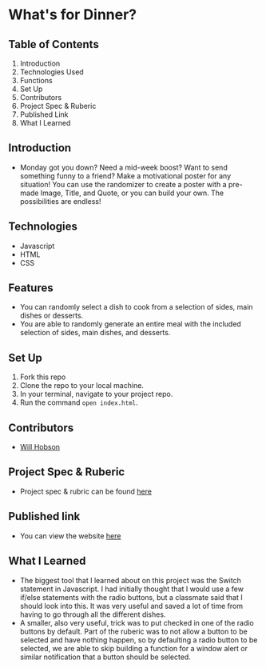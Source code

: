 # What's for Dinner?

## Table of Contents

1. Introduction
2. Technologies Used
3. Functions
4. Set Up
5. Contributors
6. Project Spec & Ruberic
7. Published Link
8. What I Learned

## Introduction

 - Monday got you down? Need a mid-week boost? Want to send something funny to a friend? Make a motivational poster for any situation! You can use the randomizer to create a poster with a pre-made Image, Title, and Quote, or you can build your own. The possibilities are endless!

## Technologies

  - Javascript
  - HTML
  - CSS

## Features

  - You can randomly select a dish to cook from a selection of sides, main dishes or desserts.
  - You are able to randomly generate an entire meal with the included selection of sides, main dishes, and desserts.


## Set Up

  1. Fork this repo
  2. Clone the repo to your local machine.
  3. In your terminal, navigate to your project repo.
  4. Run the command `open index.html`.

## Contributors

  - [Will Hobson](https://github.com/willhobson85)

## Project Spec & Ruberic

  - Project spec & rubric can be found [here](https://frontend.turing.edu/projects/module-1/dinner.html)

## Published link
  - You can view the website [here](https://github.com/willhobson85/whats-for-dinner.git)

## What I Learned
  - The biggest tool that I learned about on this project was the Switch statement in Javascript. I had initially thought that I would use a few if/else statements with the radio buttons, but a classmate said that I should look into this. It was very useful and saved a lot of time from having to go through all the different dishes.
  - A smaller, also very useful, trick was to put checked in one of the radio buttons by default. Part of the ruberic was to not allow a button to be selected and have nothing happen, so by defaulting a radio button to be selected, we are able to skip building a function for a window alert or similar notification that a button should be selected.
